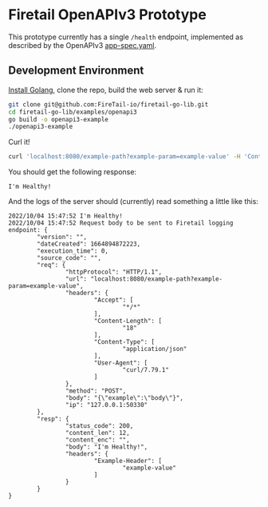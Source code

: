 # Firetail OpenAPIv3 Prototype

This prototype currently has a single `/health` endpoint, implemented as described by the OpenAPIv3 [app-spec.yaml](./app-spec.yaml).



## Development Environment

[Install Golang](https://go.dev/doc/install), clone the repo, build the web server & run it:

```bash
git clone git@github.com:FireTail-io/firetail-go-lib.git
cd firetail-go-lib/examples/openapi3
go build -o openapi3-example
./openapi3-example
```

Curl it!

```bash
curl 'localhost:8080/example-path?example-param=example-value' -H 'Content-Type: application/json' -d '{"example":"body"}'
```

You should get the following response:

```
I'm Healthy!
```

And the logs of the server should (currently) read something a little like this:

```
2022/10/04 15:47:52 I'm Healthy!
2022/10/04 15:47:52 Request body to be sent to Firetail logging endpoint: {
        "version": "",
        "dateCreated": 1664894872223,
        "execution_time": 0,
        "source_code": "",
        "req": {
                "httpProtocol": "HTTP/1.1",
                "url": "localhost:8080/example-path?example-param=example-value",
                "headers": {
                        "Accept": [
                                "*/*"
                        ],
                        "Content-Length": [
                                "18"
                        ],
                        "Content-Type": [
                                "application/json"
                        ],
                        "User-Agent": [
                                "curl/7.79.1"
                        ]
                },
                "method": "POST",
                "body": "{\"example\":\"body\"}",
                "ip": "127.0.0.1:50330"
        },
        "resp": {
                "status_code": 200,
                "content_len": 12,
                "content_enc": "",
                "body": "I'm Healthy!",
                "headers": {
                        "Example-Header": [
                                "example-value"
                        ]
                }
        }
}
```

